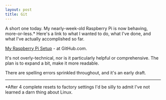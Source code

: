 ```yaml
---
layout: post
title: Git
---
```


A short one today.  My nearly-week-old Raspberry Pi is now behaving, more-or-less.\*  Here's a link to what I wanted to do, what I've done, and what I've actually accomplished so far.

[My Raspberry Pi Setup](https://github.com/bazbt3/raspberry_pi_setup) - at GitHub.com.

It's not overly-technical, nor is it particularly helpful or comprehensive.  The plan is to expand a bit, make it more readable.

There are spelling errors sprinkled throughout, and it's an early draft.

---

\*After 4 complete resets to factory settings I'd be silly to admit I've not learned a darn thing about Linux.
